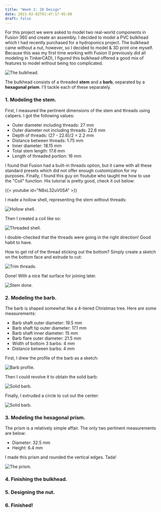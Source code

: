 ```yaml
---
title: "Week 2: 2D Design"
date: 2021-02-02T01:47:17-05:00
draft: false
---
```


For this project we were asked to model two real-world components in Fusion 360 and create an assembly. I decided to model a PVC bulkhead which I had recently purchased for a hydroponics project. The bulkhead came without a nut, however, so I decided to model & 3D print one myself. Because this was my first time working with Fusion (I previously did all modeling in TinkerCAD), I figured this bulkhead offered a good mix of features to model without being too complicated.

![The bulkhead.](images/week2-bulkhead/bulkhead.png)

The bulkhead consists of a threaded **stem** and a **barb**, separated by a **hexagonal prism**. I'll tackle each of these separately.

### 1. Modeling the stem.

First, I measured the pertinent dimensions of the stem and threads using calipers. I got the following values:
* Outer diameter including threads: 27 mm
* Outer diameter not including threads: 22.6 mm
* Depth of threads: (27 - 22.6)/2 = 2.2 mm
* Distance between threads: 1.75 mm
* Inner diameter: 18.15 mm
* Total stem length: 17.6 mm
* Length of threaded portion: 16 mm

I found that Fusion had a built-in threads option, but it came with all these standard presets which did not offer enough customization for my purposes. Finally, I found this guy on Youtube who taught me how to use the "Coil" function. His tutorial is pretty good, check it out below:

{{< youtube id="N8xL32uV0SA" >}}

&NewLine;

I made a hollow shell, representing the stem without threads:

![Hollow shell.](images/week2-bulkhead/hollow-shell.png)

Then I created a coil like so:

![Threaded shell.](images/week2-bulkhead/threaded-shell.png)

I double-checked that the threads were going in the right direction! Good habit to have.

How to get rid of the thread sticking out the bottom? Simply create a sketch on the bottom face and extrude to cut:

![Trim threads.](images/week2-bulkhead/trim-threads.png)

Done! With a nice flat surface for joining later.

![Stem done.](images/week2-bulkhead/stem-done.png)


### 2. Modeling the barb.

The barb is shaped somewhat like a 4-tiered Christmas tree. Here are some measurements:
* Barb shaft outer diameter: 19.5 mm
* Barb shaft tip outer diameter: 17.1 mm
* Barb shaft inner diameter: 15 mm
* Barb flare outer diameter: 21.5 mm
* Width of bottom 3 barbs: 4 mm
* Distance between barbs: 4 mm

First, I drew the profile of the barb as a sketch:

![Barb profile.](images/week2-bulkhead/barb-profile.png)

Then I could revolve it to obtain the solid barb:

![Solid barb.](images/week2-bulkhead/barb-revolve.png)

Finally, I extruded a circle to cut out the center:

![Solid barb.](images/week2-bulkhead/barb-finished.png)

### 3. Modeling the hexagonal prism.

The prism is a relatively simple affair. The only two pertinent measurements are below:
* Diameter: 32.5 mm
* Height: 6.4 mm

I made this prism and rounded the vertical edges. Tada!

![The prism.](images/week2-bulkhead/prism.png)

### 4. Finishing the bulkhead.

### 5. Designing the nut.

### 6. Finished!